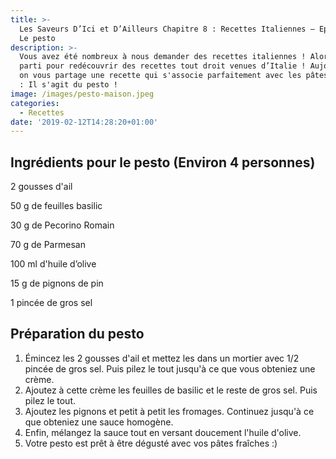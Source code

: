 ```yaml
---
title: >-
  Les Saveurs D’Ici et D’Ailleurs Chapitre 8 : Recettes Italiennes – Episode 2 :
  Le pesto
description: >-
  Vous avez été nombreux à nous demander des recettes italiennes ! Alors c’est
  parti pour redécouvrir des recettes tout droit venues d’Italie ! Aujourd’hui,
  on vous partage une recette qui s'associe parfaitement avec les pâtes fraîches
  : Il s'agit du pesto !
image: /images/pesto-maison.jpeg
categories:
  - Recettes
date: '2019-02-12T14:28:20+01:00'
---
```

## Ingrédients pour le pesto (Environ 4 personnes)

2 gousses d'ail

50 g de feuilles basilic

30 g de Pecorino Romain

70 g de Parmesan 

100 ml d'huile d’olive 

15 g de pignons de pin 

1 pincée de gros sel 



## Préparation du pesto

1. Émincez les 2 gousses d'ail et mettez les dans un mortier avec 1/2 pincée de gros sel. Puis pilez le tout jusqu'à ce que vous obteniez une crème.
2. Ajoutez à cette crème les feuilles de basilic et le reste de gros sel. Puis pilez le tout.
3. Ajoutez les pignons et petit à petit les fromages. Continuez jusqu'à ce que obteniez une sauce homogène.
4. Enfin, mélangez la sauce tout en versant doucement l'huile d'olive.
5. Votre pesto est prêt à être dégusté avec vos pâtes fraîches :)
